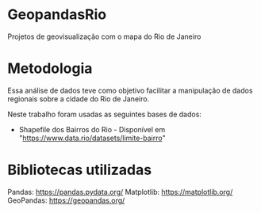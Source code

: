 # GeopandasRio
Projetos de geovisualização com o mapa do Rio de Janeiro

# Metodologia
Essa análise de dados teve como objetivo facilitar a manipulação de dados regionais sobre a cidade do Rio de Janeiro.

Neste trabalho foram usadas as seguintes bases de dados:
- Shapefile dos Bairros do Rio - Disponível em "https://www.data.rio/datasets/limite-bairro"

# Bibliotecas utilizadas
Pandas: https://pandas.pydata.org/ Matplotlib: https://matplotlib.org/ GeoPandas: https://geopandas.org/

